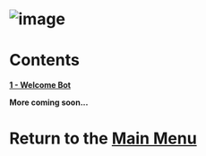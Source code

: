 # ![image](https://cdn.discordapp.com/attachments/838700484185292820/927961936883236864/unknown.png)      
# Contents

[**1 - Welcome Bot**](https://github.com/PS-XYZ-Developement/Directory/blob/main/Stripped%20Down%20Bot%20Tutorials/Welcome%20Bot/README.md)

**More coming soon...**

# Return to the [Main Menu](https://github.com/PS-XYZ-Developement/Directory)
